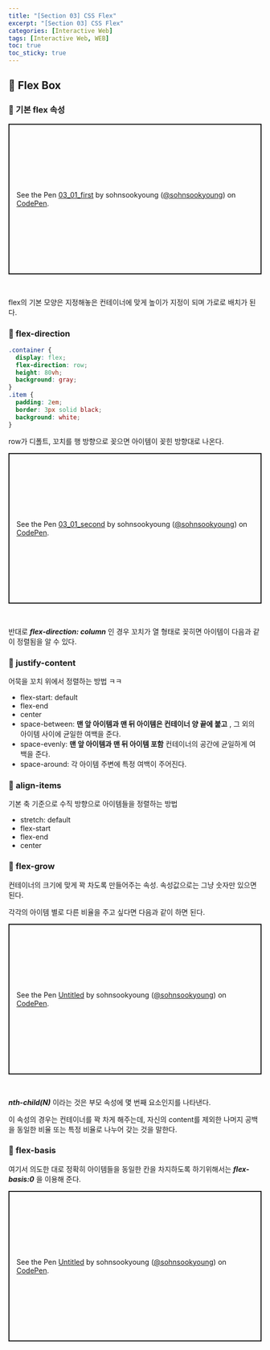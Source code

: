 ```yaml
---
title: "[Section 03] CSS Flex"
excerpt: "[Section 03] CSS Flex"
categories: [Interactive Web]
tags: [Interactive Web, WEB]
toc: true
toc_sticky: true
---
```


## 🔮 Flex Box

### 📍 기본 flex 속성

<p class="codepen" data-height="300" data-default-tab="html,result" data-slug-hash="PoQMbrG" data-user="sohnsookyoung" style="height: 300px; box-sizing: border-box; display: flex; align-items: center; justify-content: center; border: 2px solid; margin: 1em 0; padding: 1em;">
  <span>See the Pen <a href="https://codepen.io/sohnsookyoung/pen/PoQMbrG">
  03_01_first</a> by sohnsookyoung (<a href="https://codepen.io/sohnsookyoung">@sohnsookyoung</a>)
  on <a href="https://codepen.io">CodePen</a>.</span>
</p>
<script async src="https://cpwebassets.codepen.io/assets/embed/ei.js"></script>
<br>

flex의 기본 모양은 지정해놓은 컨테이너에 맞게 높이가 지정이 되며 가로로 배치가 된다.

### 📍 flex-direction

```css
.container {
  display: flex;
  flex-direction: row;
  height: 80vh;
  background: gray;
}
.item {
  padding: 2em;
  border: 3px solid black;
  background: white;
}
```

row가 디폴트, 꼬치를 행 방향으로 꽂으면 아이템이 꽂힌 방향대로 나온다.
<br>

<p class="codepen" data-height="300" data-default-tab="html,result" data-slug-hash="WNMVoqE" data-user="sohnsookyoung" style="height: 300px; box-sizing: border-box; display: flex; align-items: center; justify-content: center; border: 2px solid; margin: 1em 0; padding: 1em;">
  <span>See the Pen <a href="https://codepen.io/sohnsookyoung/pen/WNMVoqE">
  03_01_second</a> by sohnsookyoung (<a href="https://codepen.io/sohnsookyoung">@sohnsookyoung</a>)
  on <a href="https://codepen.io">CodePen</a>.</span>
</p>
<script async src="https://cpwebassets.codepen.io/assets/embed/ei.js"></script>
<br>

반대로 **_flex-direction: column_** 인 경우 꼬치가 열 형태로 꽂히면 아이템이 다음과 같이 정렬됨을 알 수 있다.

### 📍 justify-content

어묵을 꼬치 위에서 정렬하는 방법 ㅋㅋ

- flex-start: default
- flex-end
- center
- space-between: **맨 앞 아이템과 맨 뒤 아이템은 컨테이너 양 끝에 붙고** , 그 외의 아이템 사이에 균일한 여백을 준다.
- space-evenly: **맨 앞 아이템과 맨 뒤 아이템 포함** 컨테이너의 공간에 균일하게 여백을 준다.
- space-around: 각 아이템 주변에 특정 여백이 주어진다.

### 📍 align-items

기본 축 기준으로 수직 방향으로 아이템들을 정렬하는 방법

- stretch: default
- flex-start
- flex-end
- center

### 📍 flex-grow

컨테이너의 크기에 맞게 꽉 차도록 만들어주는 속성. 속성값으로는 그냥 숫자만 있으면 된다. <br>

각각의 아이템 별로 다른 비율을 주고 싶다면 다음과 같이 하면 된다.

<p class="codepen" data-height="300" data-default-tab="html,result" data-slug-hash="abqepOx" data-user="sohnsookyoung" style="height: 300px; box-sizing: border-box; display: flex; align-items: center; justify-content: center; border: 2px solid; margin: 1em 0; padding: 1em;">
  <span>See the Pen <a href="https://codepen.io/sohnsookyoung/pen/abqepOx">
  Untitled</a> by sohnsookyoung (<a href="https://codepen.io/sohnsookyoung">@sohnsookyoung</a>)
  on <a href="https://codepen.io">CodePen</a>.</span>
</p>
<script async src="https://cpwebassets.codepen.io/assets/embed/ei.js"></script>
<br>

**_nth-child(N)_** 이라는 것은 부모 속성에 몇 번째 요소인지를 나타낸다.
<br>

이 속성의 경우는 컨테이너를 꽉 차게 해주는데, 자신의 content를 제외한 나머지 공백을 동일한 비율 또는 특정 비율로 나누어 갖는 것을 말한다.

### 📍 flex-basis

여기서 의도한 대로 정확히 아이템들을 동일한 칸을 차지하도록 하기위해서는 **_flex-basis:0_** 을 이용해 준다.

<p class="codepen" data-height="300" data-default-tab="html,result" data-slug-hash="LYQwxNY" data-user="sohnsookyoung" style="height: 300px; box-sizing: border-box; display: flex; align-items: center; justify-content: center; border: 2px solid; margin: 1em 0; padding: 1em;">
  <span>See the Pen <a href="https://codepen.io/sohnsookyoung/pen/LYQwxNY">
  Untitled</a> by sohnsookyoung (<a href="https://codepen.io/sohnsookyoung">@sohnsookyoung</a>)
  on <a href="https://codepen.io">CodePen</a>.</span>
</p>
<script async src="https://cpwebassets.codepen.io/assets/embed/ei.js"></script>
